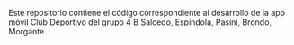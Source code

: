 Este repositorio contiene el código correspondiente al desarrollo de la app móvil Club Deportivo del grupo 4 B
Salcedo, Espindola, Pasini, Brondo, Morgante.
